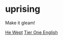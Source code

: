 # uprising
Make it gleam!

[He Wept](https://he-wept.github.io/1/)          [Tier One English](https://tier-one-english.github.io/entrada/)
